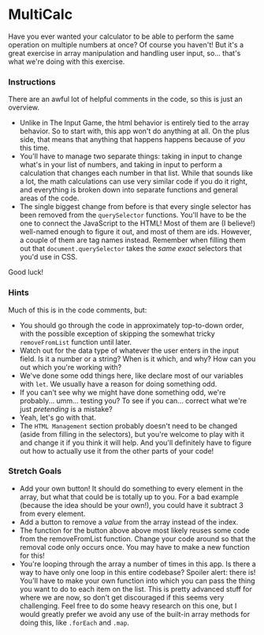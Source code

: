 # MultiCalc

Have you ever wanted your calculator to be able to perform the same operation on multiple numbers at once? Of course you haven't! But it's a great exercise in array manipulation and handling user input, so... that's what we're doing with this exercise.

### Instructions

There are an awful lot of helpful comments in the code, so this is just an overview.

* Unlike in The Input Game, the html behavior is entirely tied to the array behavior. So to start with, this app won't do anything at all. On the plus side, that means that anything that happens happens because of _you_ this time.
* You'll have to manage two separate things: taking in input to change what's in your list of numbers, and taking in input to perform a calculation that changes each number in that list. While that sounds like a lot, the math calculations can use very similar code if you do it right, and everything is broken down into separate functions and general areas of the code.
* The single biggest change from before is that every single selector has been removed from the `querySelector` functions. You'll have to be the one to connect the JavaScript to the HTML! Most of them are (I believe!) well-named enough to figure it out, and most of them are ids. However, a couple of them are tag names instead. Remember when filling them out that `document.querySelector` takes the _same exact_ selectors that you'd use in CSS.

Good luck!

### Hints
Much of this is in the code comments, but:

* You should go through the code in approximately top-to-down order, with the possible exception of skipping the somewhat tricky `removeFromList` function until later.
* Watch out for the data type of whatever the user enters in the input field. Is it a number or a string? When is it which, and why? How can you out which you're working with?
* We've done some odd things here, like declare most of our variables with `let`. We usually have a reason for doing something odd.
* If you can't see why we might have done something odd, we're probably... umm... testing you? To see if you can... correct what we're just _pretending_ is a mistake?
* Yeah, let's go with that.
* The `HTML Management` section probably doesn't need to be changed (aside from filling in the selectors), but you're welcome to play with it and change it if you think it will help. And you'll definitely have to figure out how to actually use it from the other parts of your code!


### Stretch Goals
* Add your own button! It should do something to every element in the array, but what that could be is totally up to you. For a bad example (because the idea should be your own!), you could have it subtract 3 from every element.
* Add a button to remove a _value_ from the array instead of the index.
* The function for the button above above most likely reuses some code from the removeFromList function. Change your code around so that the removal code only occurs once. You may have to make a new function for this!
* You're looping through the array a number of times in this app. Is there a way to have only one loop in this entire codebase? Spoiler alert: there is! You'll have to make your own function into which you can pass the thing you  want to do to each item on the list. This is pretty advanced stuff for where we are now, so don't get discouraged if this seems very challenging. Feel free to do some heavy research on this one, but I would greatly prefer we avoid any use of the built-in array methods for doing this, like `.forEach` and `.map`.